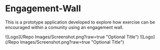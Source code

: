 # Engagement-Wall

This is a prototype application developed to explore how exercise can be encouraged within a comunity using an engagement wall.

![Logo](/Repo Images/Screenshot.png?raw=true "Optional Title")
![Logo](/Repo Images/Screenshot.png?raw=true "Optional Title")
